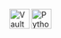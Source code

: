 <img src="https://cdn.simpleicons.org/vault/FFEC6E" alt="Vault" align=left width=36 height=36><img src="https://cdn.simpleicons.org/python/3776AB" alt="Python" align=left width=36 height=36>
